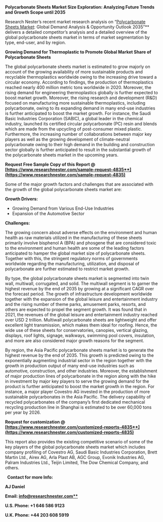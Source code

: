 ﻿**Polycarbonate Sheets Market Size Exploration: Analyzing Future Trends and Growth Scope until 2035**

Research Nester’s recent market research analysis on “[Polycarbonate Sheets Market](https://www.researchnester.com/reports/polycarbonate-sheets-market/4835): Global Demand Analysis & Opportunity Outlook 2035”** delivers a detailed competitor’s analysis and a detailed overview of the global polycarbonate sheets market in terms of market segmentation by type, end-user, and by region. 

**Growing Demand for Thermoplastic to Promote Global Market Share of Polycarbonate Sheets**

The global polycarbonate sheets market is estimated to grow majorly on account of the growing availability of more sustainable products and recyclable thermoplastics worldwide owing to the increasing drive toward a circular economy. According to findings, the production of thermoplastics reached nearly 400 million metric tons worldwide in 2020. Moreover, the rising demand for engineering thermoplastics globally is further expected to boost market growth. Moreover, the rising research and development (R&D) focused on manufacturing more sustainable thermoplastics, including polycarbonate, owing to its expanding demand in many end-use industries is further anticipated to boost the market growth. For instance, the Saudi Basic Industries Corporation (SABIC), a global leader in the chemical industry, launched its certified circular polycarbonate (PC) resin and blends which are made from the upcycling of post-consumer mixed plastic. Furthermore, the increasing number of collaborations between major key players as well as the growing development of climate-neutral polycarbonate owing to their high demand in the building and construction sector globally is further anticipated to result in the substantial growth of the polycarbonate sheets market in the upcoming years.

**Request Free Sample Copy of this Report @ [https://www.researchnester.com/sample-request-4835**](https://www.researchnester.com/sample-request-4835)**

Some of the major growth factors and challenges that are associated with the growth of the global polycarbonate sheets market are:

**Growth Drivers:**

- Growing Demand from Various End-Use Industries 
- Expansion of the Automotive Sector 

**Challenges:**

The growing concern about adverse effects on the environment and human health as raw materials utilized in the manufacturing of these sheets primarily involve bisphenol A (BPA) and phosgene that are considered toxic to the environment and human health are some of the leading factors anticipated to hamper the global market size of polycarbonate sheets. Together with this, the stringent regulatory norms of governments worldwide regarding the manufacturing, utilization, and disposal of polycarbonate are further estimated to restrict market growth.

By type, the global polycarbonate sheets market is segmented into twin wall, multiwall, corrugated, and solid. The multiwall segment is to garner the highest revenue by the end of 2035 by growing at a significant CAGR over the forecast period. The growth of infrastructure development worldwide together with the expansion of the global leisure and entertainment industry and the rising number of theme parks, amusement parks, resorts, and others are expected to propel the segment growth. It was found that in 2021, the revenues of the global leisure and entertainment industry reached over USD 2 trillion. Multiwall polycarbonate sheets are lightweight and offer excellent light transmission, which makes them ideal for roofing. Hence, the wide use of these sheets for conservatories, canopies, vertical glazing, displays, roof lights, signage, walkways, swimming pool covers, insulation, and more are also considered major growth reasons for the segment.

By region, the Asia Pacific polycarbonate sheets market is to generate the highest revenue by the end of 2035. This growth is predicted owing to the exponentially augmenting industrial sector in the region together with the growth in production output of many end-use industries such as automotive, construction, and other industries. Moreover, the establishment of major production lines of polycarbonate in the region along with the hike in investment by major key players to serve the growing demand for the product is further anticipated to boost the market growth in the region. For instance, a major player Covestro AG invested in the production of more sustainable polycarbonates in the Asia Pacific. The delivery capability of recycled polycarbonates of the company’s first dedicated mechanical recycling production line in Shanghai is estimated to be over 60,000 tons per year by 2026.

**Request for customization @ [https://www.researchnester.com/customized-reports-4835**](https://www.researchnester.com/customized-reports-4835)**

This report also provides the existing competitive scenario of some of the key players of the global polycarbonate sheets market which includes company profiling of Covestro AG, Saudi Basic Industries Corporation, Brett Martin Ltd., Airex AG, Arla Plast AB, AGC Group, Evonik Industries AG, Palram Industries Ltd., Teijin Limited, The Dow Chemical Company, and others.      

` `**Contact for more Info:**

**AJ Daniel**

**Email: [info@researchnester.com**](mailto:info@researchnester.com)**

**U.S. Phone: +1 646 586 9123** 

**U.K. Phone: +44 203 608 5919**
